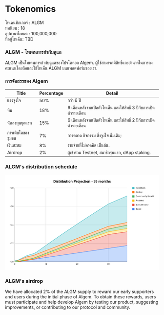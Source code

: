 # Tokenomics

โทเคนทิกเกอร์ : ALGM\
ทศนิยม : 18\
อุปทานทั้งหมด : 100,000,000\
ที่อยู่โทเค็น: TBD

### ALGM - โทเคนการกำกับดูแล

ALGM เป็นโทเคนการกำกับดูแลของโปรโตคอล Algem. ผู้ใช้สามารถมีสิทธิ์และอำนาจในการลงคะแนนโดยถือและใช้โทเค็น ALGM บนแพลตฟอร์มของเรา.

### การจัดสรรของ Algem

| Title             | Percentage | Detail                                                             |
| ----------------- | ---------- | ------------------------------------------------------------------ |
| แรงจูงใจ          | 50%        | กว่า 6 ปี                                                          |
| ทีม               | 18%        | 6 เดือนหลังจากเปิดตัวโทเค็น และให้สิทธิ์ 3 ปีกับการเปิดตัวรายเดือน |
| นักลงทุนยุคแรก    | 15%        | 6 เดือนหลังจากเปิดตัวโทเค็น และให้สิทธิ์ 2 ปีกับการเปิดตัวรายเดือน |
| การเติบโตของชุมชน | 7%         | การตลาด กิจกรรม สิ่งจูงใจเพิ่มเติม;                                |
| เงินสะสม          | 8%         | รายจ่ายที่ไม่คาดคิด เป็นต้น.                                       |
| Airdrop           | 2%         | ผู้เข้าร่วม Testnet, สมาชิกรุ่นแรก, dApp staking.                  |

### **ALGM's distribution schedule**

![](<../../.gitbook/assets/Distribution (1).PNG>)

### **ALGM's airdrop**

We have allocated 2% of the ALGM supply to reward our early supporters and users during the initial phase of Algem. To obtain these rewards, users must participate and help develop Algem by testing our product, suggesting improvements, or contributing to our protocol and community.

